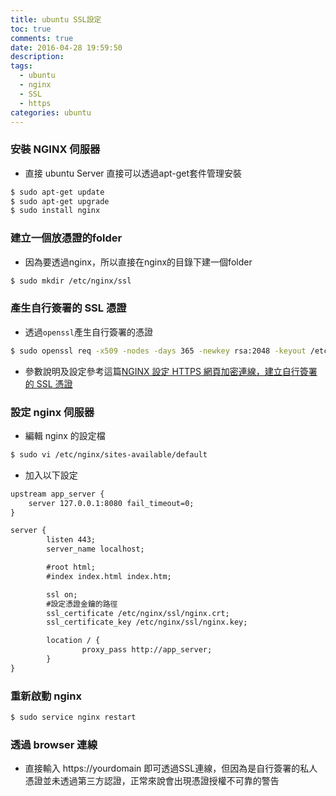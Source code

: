 ```yaml
---
title: ubuntu SSL設定
toc: true
comments: true
date: 2016-04-28 19:59:50
description:
tags:
  - ubuntu
  - nginx
  - SSL
  - https
categories: ubuntu
---
```


### 安裝 NGINX 伺服器
* 直接 ubuntu Server 直接可以透過apt-get套件管理安裝
```bash
$ sudo apt-get update
$ sudo apt-get upgrade
$ sudo install nginx
```

### 建立一個放憑證的folder
* 因為要透過nginx，所以直接在nginx的目錄下建一個folder
```bash
$ sudo mkdir /etc/nginx/ssl
```

### 產生自行簽署的 SSL 憑證
* 透過`openssl`產生自行簽署的憑證
```bash
$ sudo openssl req -x509 -nodes -days 365 -newkey rsa:2048 -keyout /etc/nginx/ssl/nginx.key -out /etc/nginx/ssl/nginx.crt
```
* 參數說明及設定參考這篇[NGINX 設定 HTTPS 網頁加密連線，建立自行簽署的 SSL 憑證](http://blog.gtwang.org/linux/nginx-create-and-install-ssl-certificate-on-ubuntu-linux/)

### 設定 nginx 伺服器
* 編輯 nginx 的設定檔
```bash
$ sudo vi /etc/nginx/sites-available/default
```
* 加入以下設定
```txt
upstream app_server {
    server 127.0.0.1:8080 fail_timeout=0;
}

server {
        listen 443;
        server_name localhost;

        #root html;
        #index index.html index.htm;

        ssl on;
        #設定憑證金鑰的路徑
        ssl_certificate /etc/nginx/ssl/nginx.crt;
        ssl_certificate_key /etc/nginx/ssl/nginx.key;

        location / {
                proxy_pass http://app_server;
        }
}
```

### 重新啟動 nginx
```bash
$ sudo service nginx restart
```

### 透過 browser 連線
* 直接輸入 https://yourdomain 即可透過SSL連線，但因為是自行簽署的私人憑證並未透過第三方認證，正常來說會出現憑證授權不可靠的警告
